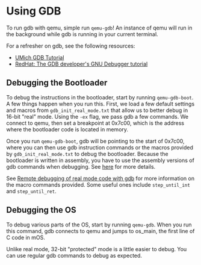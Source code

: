# Using GDB

To run gdb with qemu, simple run `qemu-gdb`! An instance of qemu will run in the
background while gdb is running in your current terminal.

For a refresher on gdb, see the following resources:

- [UMich GDB Tutorial](https://web.eecs.umich.edu/~sugih/pointers/summary.html)
- [RedHat: The GDB developer's GNU Debugger tutorial](https://developers.redhat.com/blog/2021/04/30/the-gdb-developers-gnu-debugger-tutorial-part-1-getting-started-with-the-debugger)

## Debugging the Bootloader

To debug the instructions in the bootloader, start by running `qemu-gdb-boot`. A
few things happen when you run this. First, we load a few default settings and
macros from `gdb_init_real_mode.txt` that allow us to better debug in
16-bit "real" mode. Using the `-ex` flag, we pass gdb a few commands. We connect
to qemu, then set a breakpoint at 0x7c00, which is the address where the bootloader 
code is located in memory.

Once you run `qemu-gdb-boot`, gdb will be pointing to the start of 0x7c00, where
you can then use gdb instruction commands or the macros provided by `gdb_init_real_mode.txt`
to debug the bootloader. Because the bootloader is written in assembly, you have
to use the assembly versions of gdb commands when debugging. See 
[here](https://www.cs.swarthmore.edu/~newhall/cs31/resources/ia32_gdb.php) for
more details.

See [Remote debugging of real mode code with gdb](https://ternet.fr/gdb_real_mode.html) 
for more information on the macro commands provided. Some useful ones include 
`step_until_int` and `step_until_ret`.

## Debugging the OS

To debug various parts of the OS, start by running `qemu-gdb`. When you run
this command, gdb connects to qemu and jumps to os_main, the first line of C
code in mOS.

Unlike real mode, 32-bit "protected" mode is a little easier to debug. You can
use regular gdb commands to debug as expected.
